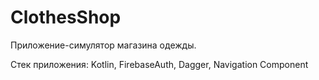 # ClothesShop

Приложение-симулятор магазина одежды.

Стек приложения: Kotlin, FirebaseAuth, Dagger, Navigation Component
